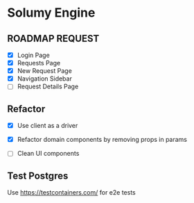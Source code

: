 # Solumy Engine

## ROADMAP REQUEST

- [x] Login Page
- [x] Requests Page
- [x] New Request Page
- [x] Navigation Sidebar
- [ ] Request Details Page

## Refactor

- [x] Use client as a driver
- [x] Refactor domain components by removing props in params
- [ ] Clean UI components


## Test Postgres

Use https://testcontainers.com/ for e2e tests